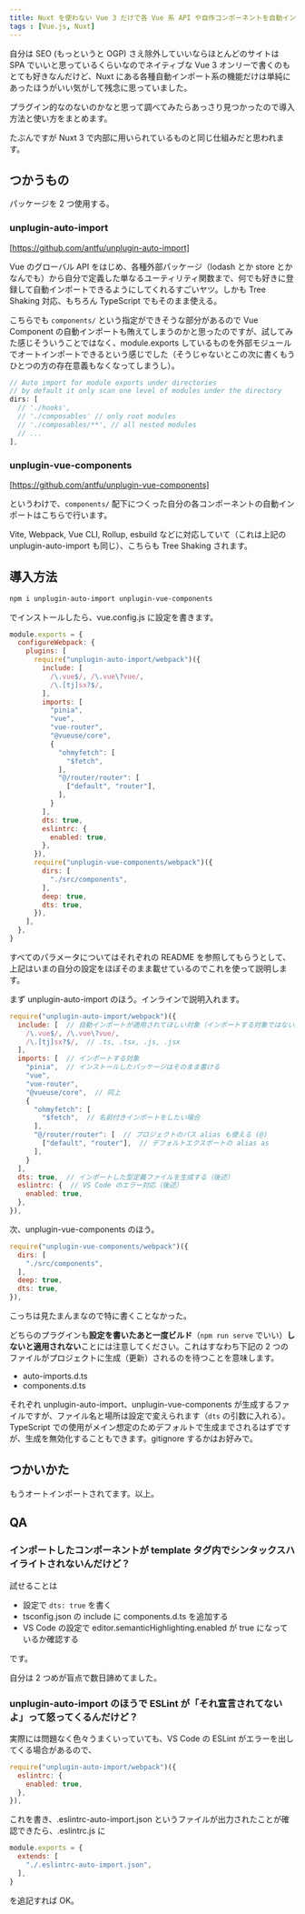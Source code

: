 ```yaml
---
title: Nuxt を使わない Vue 3 だけで各 Vue 系 API や自作コンポーネントを自動インポートする
tags : [Vue.js, Nuxt]
---
```


自分は SEO (もっというと OGP) さえ除外していいならほとんどのサイトは SPA でいいと思っているくらいなのでネイティブな Vue 3 オンリーで書くのもとても好きなんだけど、Nuxt にある各種自動インポート系の機能だけは単純にあったほうがいい気がして残念に思っていました。

プラグイン的なのないのかなと思って調べてみたらあっさり見つかったので導入方法と使い方をまとめます。

たぶんですが Nuxt 3 で内部に用いられているものと同じ仕組みだと思われます。

## つかうもの

パッケージを 2 つ使用する。

### unplugin-auto-import

[https://github.com/antfu/unplugin-auto-import]

Vue のグローバル API をはじめ、各種外部パッケージ（lodash とか store とかなんでも）から自分で定義した単なるユーティリティ関数まで、何でも好きに登録して自動インポートできるようにしてくれるすごいヤツ。しかも Tree Shaking 対応、もちろん TypeScript でもそのまま使える。

こちらでも `components/` という指定ができそうな部分があるので Vue Component の自動インポートも賄えてしまうのかと思ったのですが、試してみた感じそういうことではなく、module.exports しているものを外部モジュールでオートインポートできるという感じでした（そうじゃないとこの次に書くもうひとつの方の存在意義もなくなってしまうし）。

```ts
// Auto import for module exports under directories
// by default it only scan one level of modules under the directory
dirs: [
  // './hooks',
  // './composables' // only root modules
  // './composables/**', // all nested modules
  // ...
],
```

### unplugin-vue-components

[https://github.com/antfu/unplugin-vue-components]

というわけで、`components/` 配下につくった自分の各コンポーネントの自動インポートはこちらで行います。

Vite, Webpack, Vue CLI, Rollup, esbuild などに対応していて（これは上記の unplugin-auto-import も同じ）、こちらも Tree Shaking されます。

## 導入方法

```bash
npm i unplugin-auto-import unplugin-vue-components
```

でインストールしたら、vue.config.js に設定を書きます。

```js
module.exports = {
  configureWebpack: {
    plugins: [
      require("unplugin-auto-import/webpack")({
        include: [
          /\.vue$/, /\.vue\?vue/,
          /\.[tj]sx?$/,
        ],
        imports: [
          "pinia",
          "vue",
          "vue-router",
          "@vueuse/core",
          {
            "ohmyfetch": [
              "$fetch",
            ],
            "@/router/router": [
              ["default", "router"],
            ],
          }
        ],
        dts: true,
        eslintrc: {
          enabled: true,
        },
      }),
      require("unplugin-vue-components/webpack")({
        dirs: [
          "./src/components",
        ],
        deep: true,
        dts: true,
      }),
    ],
  },
}
```

すべてのパラメータについてはそれぞれの README を参照してもらうとして、上記はいまの自分の設定をほぼそのまま載せているのでこれを使って説明します。

まず unplugin-auto-import のほう。インラインで説明入れます。

```js
require("unplugin-auto-import/webpack")({
  include: [  // 自動インポートが適用されてほしい対象（インポートする対象ではない）
    /\.vue$/, /\.vue\?vue/,
    /\.[tj]sx?$/,  // .ts, .tsx, .js, .jsx
  ],
  imports: [  // インポートする対象
    "pinia",  // インストールしたパッケージはそのまま書ける
    "vue",
    "vue-router",
    "@vueuse/core",  // 同上
    {
      "ohmyfetch": [
        "$fetch",  // 名前付きインポートをしたい場合
      ],
      "@/router/router": [  // プロジェクトのパス alias も使える (@)
        ["default", "router"],  // デフォルトエクスポートの alias as
      ],
    }
  ],
  dts: true,  // インポートした型定義ファイルを生成する（後述）
  eslintrc: {  // VS Code のエラー対応（後述）
    enabled: true,
  },
}),
```

次、unplugin-vue-components のほう。

```js
require("unplugin-vue-components/webpack")({
  dirs: [
    "./src/components",
  ],
  deep: true,
  dts: true,
}),
```

こっちは見たまんまなので特に書くことなかった。

どちらのプラグインも<strong>設定を書いたあと一度ビルド</strong>（`npm run serve` でいい）<strong>しないと適用されない</strong>ことには注意してください。これはすなわち下記の 2 つのファイルがプロジェクトに生成（更新）されるのを待つことを意味します。

- auto-imports.d.ts
- components.d.ts

それぞれ unplugin-auto-import、unplugin-vue-components が生成するファイルですが、ファイル名と場所は設定で変えられます（`dts` の引数に入れる）。TypeScript での使用がメイン想定のためデフォルトで生成までされるはずですが、生成を無効化することもできます。gitignore するかはお好みで。

## つかいかた

もうオートインポートされてます。以上。

## QA

### インポートしたコンポーネントが template タグ内でシンタックスハイライトされないんだけど？

試せることは

- 設定で `dts: true` を書く
- tsconfig.json の include に components.d.ts を追加する
- VS Code の設定で editor.semanticHighlighting.enabled が true になっているか確認する

です。

自分は 2 つめが盲点で数日諦めてました。

### unplugin-auto-import のほうで ESLint が「それ宣言されてないよ」って怒ってくるんだけど？

実際には問題なく色々うまくいっていても、VS Code の ESLint がエラーを出してくる場合があるので、

```js
require("unplugin-auto-import/webpack")({
  eslintrc: {
    enabled: true,
  },
}),
```

これを書き、.eslintrc-auto-import.json というファイルが出力されたことが確認できたら、.eslintrc.js に

```js
module.exports = {
  extends: [
    "./.eslintrc-auto-import.json",
  ],
}
```

を追記すれば OK。
